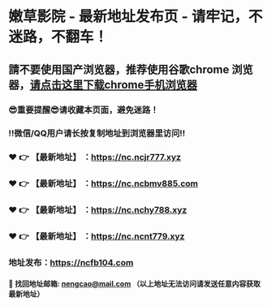 # 嫩草影院 - 最新地址发布页 - 请牢记，不迷路，不翻车！

## 請不要使用国产浏览器，推荐使用谷歌chrome 浏览器，<a href = "https://www.google.cn/chrome/">请点击这里下载chrome手机浏览器</a>

### :sunglasses:重要提醒:sunglasses:请收藏本页面，避免迷路！
### ‼️微信/QQ用户请长按复制地址到浏览器里访问‼️

### :heart: :point_right: 【最新地址】 ：https://nc.ncjr777.xyz
### :heart: :point_right: 【最新地址】 ：https://nc.ncbmv885.com
### :heart: :point_right: 【最新地址】 ：https://nc.nchy788.xyz
### :heart: :point_right: 【最新地址】 ：https://nc.ncnt779.xyz

### 地址发布：https://ncfb104.com

#### :e-mail: __找回地址邮箱: nengcao@mail.com （以上地址无法访问请发送任意内容获取最新地址）__
